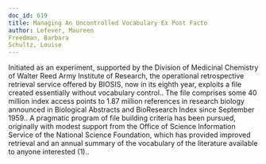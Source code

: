 ```yaml
---
doc_id: 619
title: Managing An Uncontrolled Vocabulary Ex Post Facto
author: Lefever, Maureen
Freedman, Barbara
Schultz, Louise
---
```


Initiated as an experiment, supported by the Division of Medicinal
Chemistry of Walter Reed Army Institute of Research, the operational
retrospective retrieval service offered by BIOSIS, now in its eighth year, 
exploits a file created essentially without vocabulary control.. The file
comprises some 40 million index access points to 1.87 million references
in research biology announced in Biological Abstracts and BioResearch
Index since September 1959.. A pragmatic program of file building criteria
has been pursued, originally with modest support from the Office of Science
Information Service of the National Science Foundation, which has provided
improved retrieval and an annual summary of the vocabulary of the literature
available to anyone interested (1)..